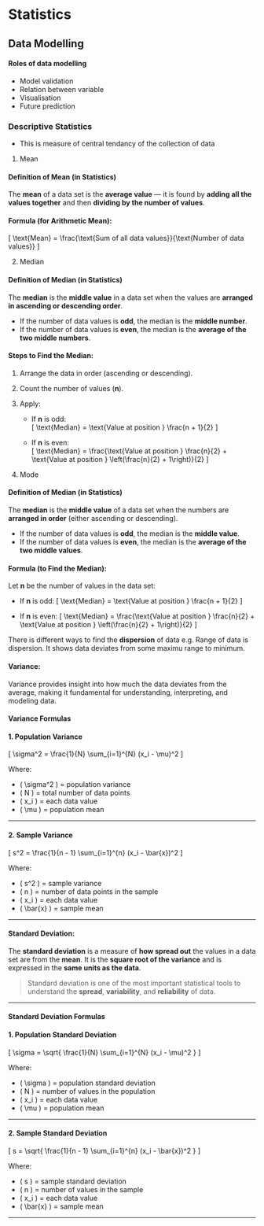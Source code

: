 # Statistics

##  Data Modelling
#### Roles of data modelling
+ Model validation
+ Relation between variable
+ Visualisation
+ Future prediction


### Descriptive Statistics
* This is measure of central tendancy of the collection of data 
1. Mean 
#### Definition of Mean (in Statistics)

The **mean** of a data set is the **average value** — it is found by **adding all the values together** and then **dividing by the number of values**.

#### Formula (for Arithmetic Mean):

\[
\text{Mean} = \frac{\text{Sum of all data values}}{\text{Number of data values}}
\]

2. Median
#### Definition of Median (in Statistics)

The **median** is the **middle value** in a data set when the values are **arranged in ascending or descending order**.

- If the number of data values is **odd**, the median is the **middle number**.
- If the number of data values is **even**, the median is the **average of the two middle numbers**.

####  Steps to Find the Median:

1. Arrange the data in order (ascending or descending).
2. Count the number of values (**n**).
3. Apply:

   - If **n** is odd:  
     \[
     \text{Median} = \text{Value at position } \frac{n + 1}{2}
     \]

   - If **n** is even:  
     \[
     \text{Median} = \frac{\text{Value at position } \frac{n}{2} + \text{Value at position } \left(\frac{n}{2} + 1\right)}{2}
     \]

3. Mode
#### Definition of Median (in Statistics)

The **median** is the **middle value** of a data set when the numbers are **arranged in order** (either ascending or descending).

- If the number of data values is **odd**, the median is the **middle value**.
- If the number of data values is **even**, the median is the **average of the two middle values**.

#### Formula (to Find the Median):

Let **n** be the number of values in the data set:

- If **n** is odd:
  \[
  \text{Median} = \text{Value at position } \frac{n + 1}{2}
  \]

- If **n** is even:
  \[
  \text{Median} = \frac{\text{Value at position } \frac{n}{2} + \text{Value at position } \left(\frac{n}{2} + 1\right)}{2}
  \]


There is different ways to find the **dispersion** of data e.g. Range of data is dispersion. It shows data deviates from some maximu range to minimum.

#### Variance:
Variance provides insight into how much the data deviates from the average, making it fundamental for understanding, interpreting, and modeling data.
#### Variance Formulas

#### 1. Population Variance

\[
\sigma^2 = \frac{1}{N} \sum_{i=1}^{N} (x_i - \mu)^2
\]

Where:
- \( \sigma^2 \) = population variance  
- \( N \) = total number of data points  
- \( x_i \) = each data value  
- \( \mu \) = population mean

---

#### 2. Sample Variance

\[
s^2 = \frac{1}{n - 1} \sum_{i=1}^{n} (x_i - \bar{x})^2
\]

Where:
- \( s^2 \) = sample variance  
- \( n \) = number of data points in the sample  
- \( x_i \) = each data value  
- \( \bar{x} \) = sample mean
---

#### Standard Deviation: 

The **standard deviation** is a measure of **how spread out** the values in a data set are from the **mean**. It is the **square root of the variance** and is expressed in the **same units as the data**.
> Standard deviation is one of the most important statistical tools to understand the **spread**, **variability**, and **reliability** of data.

---


#### Standard Deviation Formulas

#### 1. **Population Standard Deviation**

\[
\sigma = \sqrt{ \frac{1}{N} \sum_{i=1}^{N} (x_i - \mu)^2 }
\]

Where:  
- \( \sigma \) = population standard deviation  
- \( N \) = number of values in the population  
- \( x_i \) = each data value  
- \( \mu \) = population mean

---

#### 2. **Sample Standard Deviation**

\[
s = \sqrt{ \frac{1}{n - 1} \sum_{i=1}^{n} (x_i - \bar{x})^2 }
\]

Where:  
- \( s \) = sample standard deviation  
- \( n \) = number of values in the sample  
- \( x_i \) = each data value  
- \( \bar{x} \) = sample mean

---




